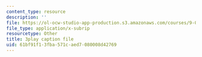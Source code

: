 ```yaml
---
content_type: resource
description: ''
file: https://ol-ocw-studio-app-production.s3.amazonaws.com/courses/9-00sc-introduction-to-psychology-fall-2011/61bf91f13fba571caed7080008d42769_Qw4SkvZ03cc.vtt
file_type: application/x-subrip
resourcetype: Other
title: 3play caption file
uid: 61bf91f1-3fba-571c-aed7-080008d42769
---
```

